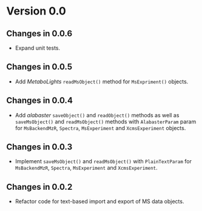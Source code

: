 # Version 0.0

## Changes in 0.0.6

- Expand unit tests.

## Changes in 0.0.5

- Add *MetaboLights* `readMsObject()` method for `MsExpriment()` objects.

## Changes in 0.0.4

- Add *alabaster* `saveObject()` and `readObject()` methods as well as
  `saveMsObject()` and `readMsObject()` methods with `AlabasterParam` param for
  `MsBackendMzR`, `Spectra`, `MsExperiment` and `XcmsExperiment` objects.

## Changes in 0.0.3

- Implement `saveMsObject()` and `readMsObject()` with `PlainTextParam` for
  `MsBackendMzR`, `Spectra`, `MsExperiment` and `XcmsExperiment`.

## Changes in 0.0.2

- Refactor code for text-based import and export of MS data objects.
